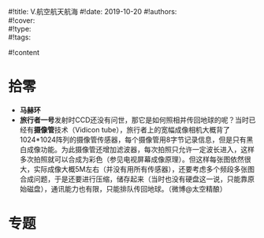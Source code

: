 #!title:    V.航空航天航海
#!date:     2019-10-20
#!authors:  
#!cover:    
#!type:     
#!tags:     

#!content

# 拾零

- **马赫环**
- **旅行者一号**发射时CCD还没有问世，那它是如何照相并传回地球的呢？当时已经有**摄像管**技术（Vidicon tube），旅行者上的宽幅成像相机大概背了1024*1024阵列的摄像管传感器，每个摄像管用8字节记录信息，但是只有黑白成像功能。为此摄像管还增加滤波器，每次拍照只允许一定波长进入，这样多次拍照就可以合成为彩色（参见电视屏幕成像原理）。但这样每张图依然很大，实际成像大概5M左右（并没有用所有传感器），还要考虑多个频段多张图合成问题，于是还要进行压缩，储存起来（当时也没有硬盘这一说，只能靠原始磁盘），通讯能力也有限，只能排队传回地球。（微博@太空精酿）

# 专题
